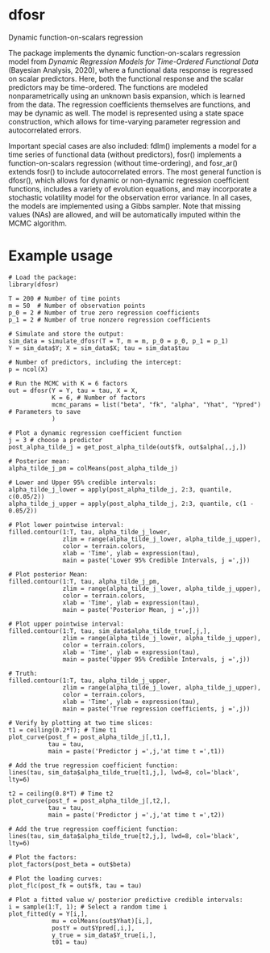 # dfosr
Dynamic function-on-scalars regression

The package implements the dynamic function-on-scalars regression model from
*Dynamic Regression Models for Time-Ordered Functional Data* (Bayesian Analysis, 2020),
where a functional data response is regressed on scalar predictors. 
Here, both the functional response and the scalar predictors may be time-ordered. 
The functions are modeled nonparametrically using an unknown basis expansion, which is learned from the data. 
The regression coefficients themselves are functions, and may be dynamic as well. 
The model is represented using a state space construction, which allows for time-varying parameter regression and autocorrelated errors. 

Important special cases are also included: fdlm() implements a model for a time series of functional data (without predictors),
fosr() implements a function-on-scalars regression (without time-ordering), 
and fosr_ar() extends fosr() to include autocorrelated errors. The most general function is dfosr(), 
which allows for dynamic or non-dynamic regression coefficient functions, includes a variety of evolution equations, 
and may incorporate a stochastic volatility model for the observation error variance. In all cases, the models are 
implemented using a Gibbs sampler. Note that missing values (NAs) are allowed, and will be automatically imputed 
within the MCMC algorithm. 


# Example usage

```
# Load the package:
library(dfosr)

T = 200 # Number of time points
m = 50  # Number of observation points
p_0 = 2 # Number of true zero regression coefficients
p_1 = 2 # Number of true nonzero regression coefficients

# Simulate and store the output:
sim_data = simulate_dfosr(T = T, m = m, p_0 = p_0, p_1 = p_1)
Y = sim_data$Y; X = sim_data$X; tau = sim_data$tau

# Number of predictors, including the intercept:
p = ncol(X) 

# Run the MCMC with K = 6 factors
out = dfosr(Y = Y, tau = tau, X = X, 
            K = 6, # Number of factors
            mcmc_params = list("beta", "fk", "alpha", "Yhat", "Ypred") # Parameters to save
            )

# Plot a dynamic regression coefficient function
j = 3 # choose a predictor
post_alpha_tilde_j = get_post_alpha_tilde(out$fk, out$alpha[,,j,])

# Posterior mean:
alpha_tilde_j_pm = colMeans(post_alpha_tilde_j)

# Lower and Upper 95% credible intervals:
alpha_tilde_j_lower = apply(post_alpha_tilde_j, 2:3, quantile, c(0.05/2))
alpha_tilde_j_upper = apply(post_alpha_tilde_j, 2:3, quantile, c(1 - 0.05/2))

# Plot lower pointwise interval:
filled.contour(1:T, tau, alpha_tilde_j_lower,
               zlim = range(alpha_tilde_j_lower, alpha_tilde_j_upper),
               color = terrain.colors,
               xlab = 'Time', ylab = expression(tau),
               main = paste('Lower 95% Credible Intervals, j =',j))
               
# Plot posterior Mean:
filled.contour(1:T, tau, alpha_tilde_j_pm,
               zlim = range(alpha_tilde_j_lower, alpha_tilde_j_upper),
               color = terrain.colors,
               xlab = 'Time', ylab = expression(tau),
               main = paste('Posterior Mean, j =',j))
               
# Plot upper pointwise interval:
filled.contour(1:T, tau, sim_data$alpha_tilde_true[,j,],
               zlim = range(alpha_tilde_j_lower, alpha_tilde_j_upper),
               color = terrain.colors,
               xlab = 'Time', ylab = expression(tau),
               main = paste('Upper 95% Credible Intervals, j =',j))
               
# Truth:
filled.contour(1:T, tau, alpha_tilde_j_upper,
               zlim = range(alpha_tilde_j_lower, alpha_tilde_j_upper),
               color = terrain.colors,
               xlab = 'Time', ylab = expression(tau),
               main = paste('True regression coefficients, j =',j))

# Verify by plotting at two time slices:
t1 = ceiling(0.2*T); # Time t1
plot_curve(post_f = post_alpha_tilde_j[,t1,],
           tau = tau,
           main = paste('Predictor j =',j,'at time t =',t1))
           
# Add the true regression coefficient function:
lines(tau, sim_data$alpha_tilde_true[t1,j,], lwd=8, col='black', lty=6)

t2 = ceiling(0.8*T) # Time t2
plot_curve(post_f = post_alpha_tilde_j[,t2,],
           tau = tau,
           main = paste('Predictor j =',j,'at time t =',t2))
           
# Add the true regression coefficient function:
lines(tau, sim_data$alpha_tilde_true[t2,j,], lwd=8, col='black', lty=6)

# Plot the factors:
plot_factors(post_beta = out$beta)

# Plot the loading curves:
plot_flc(post_fk = out$fk, tau = tau)

# Plot a fitted value w/ posterior predictive credible intervals:
i = sample(1:T, 1); # Select a random time i
plot_fitted(y = Y[i,],
            mu = colMeans(out$Yhat)[i,],
            postY = out$Ypred[,i,],
            y_true = sim_data$Y_true[i,],
            t01 = tau)

```

